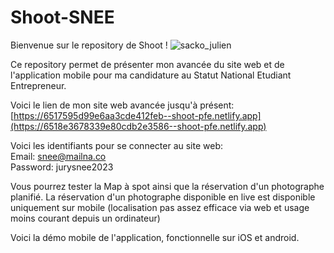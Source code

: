 # Shoot-SNEE
Bienvenue sur le repository de Shoot ! ![sacko_julien](https://github.com/jsacko/Shoot-SNEE/assets/63580474/2431c70a-4637-43d6-b78b-aee63ea95cfb)

Ce repository permet de présenter mon avancée du site web et de l'application mobile pour ma candidature au Statut National Etudiant Entrepreneur.

Voici le lien de mon site web avancée jusqu'à présent:
[https://6517595d99e6aa3cde412feb--shoot-pfe.netlify.app](https://6518e3678339e80cdb2e3586--shoot-pfe.netlify.app)

Voici les identifiants pour se connecter au site web: <br/>
Email: snee@mailna.co <br/>
Password: jurysnee2023

Vous pourrez tester la Map à spot ainsi que la réservation d'un photographe planifié.
La réservation d'un photographe disponible en live est disponible uniquement sur mobile (localisation pas assez efficace via web et usage moins courant depuis un ordinateur)

Voici la démo mobile de l'application, fonctionnelle sur iOS et android.
